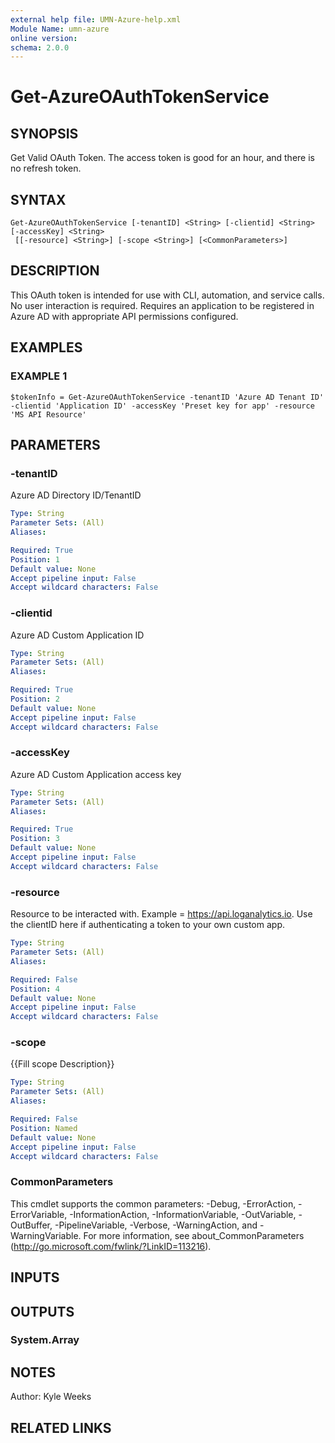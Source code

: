 ```yaml
---
external help file: UMN-Azure-help.xml
Module Name: umn-azure
online version:
schema: 2.0.0
---
```


# Get-AzureOAuthTokenService

## SYNOPSIS
Get Valid OAuth Token. 
The access token is good for an hour, and there is no refresh token.

## SYNTAX

```
Get-AzureOAuthTokenService [-tenantID] <String> [-clientid] <String> [-accessKey] <String>
 [[-resource] <String>] [-scope <String>] [<CommonParameters>]
```

## DESCRIPTION
This OAuth token is intended for use with CLI, automation, and service calls.
No user interaction is required.
Requires an application to be registered in Azure AD with appropriate API permissions configured.

## EXAMPLES

### EXAMPLE 1
```
$tokenInfo = Get-AzureOAuthTokenService -tenantID 'Azure AD Tenant ID' -clientid 'Application ID' -accessKey 'Preset key for app' -resource 'MS API Resource'
```

## PARAMETERS

### -tenantID
Azure AD Directory ID/TenantID

```yaml
Type: String
Parameter Sets: (All)
Aliases:

Required: True
Position: 1
Default value: None
Accept pipeline input: False
Accept wildcard characters: False
```

### -clientid
Azure AD Custom Application ID

```yaml
Type: String
Parameter Sets: (All)
Aliases:

Required: True
Position: 2
Default value: None
Accept pipeline input: False
Accept wildcard characters: False
```

### -accessKey
Azure AD Custom Application access key

```yaml
Type: String
Parameter Sets: (All)
Aliases:

Required: True
Position: 3
Default value: None
Accept pipeline input: False
Accept wildcard characters: False
```

### -resource
Resource to be interacted with.
Example = https://api.loganalytics.io.
Use the clientID here if authenticating a token to your own custom app.

```yaml
Type: String
Parameter Sets: (All)
Aliases:

Required: False
Position: 4
Default value: None
Accept pipeline input: False
Accept wildcard characters: False
```

### -scope
{{Fill scope Description}}

```yaml
Type: String
Parameter Sets: (All)
Aliases:

Required: False
Position: Named
Default value: None
Accept pipeline input: False
Accept wildcard characters: False
```

### CommonParameters
This cmdlet supports the common parameters: -Debug, -ErrorAction, -ErrorVariable, -InformationAction, -InformationVariable, -OutVariable, -OutBuffer, -PipelineVariable, -Verbose, -WarningAction, and -WarningVariable.
For more information, see about_CommonParameters (http://go.microsoft.com/fwlink/?LinkID=113216).

## INPUTS

## OUTPUTS

### System.Array

## NOTES
Author: Kyle Weeks

## RELATED LINKS
